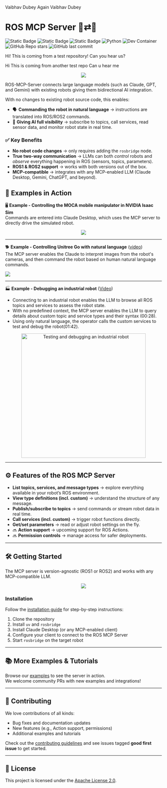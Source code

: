 Vaibhav Dubey
Again 
Vaibhav Dubey

# ROS MCP Server 🧠⇄🤖

![Static Badge](https://img.shields.io/badge/ROS-Available-green)
![Static Badge](https://img.shields.io/badge/ROS2-Available-green)
![Static Badge](https://img.shields.io/badge/License-Apache%202.0-blue)
![Python](https://img.shields.io/badge/python-3.10%2B-blue)
![Dev Container](https://img.shields.io/badge/Dev-Container%20Ready-blue)
![GitHub Repo stars](https://img.shields.io/github/stars/robotmcp/ros-mcp-server?style=social)
![GitHub last commit](https://img.shields.io/github/last-commit/robotmcp/ros-mcp-server)

<!-- mcp-name: io.github.robotmcp/ros-mcp-server -->
Hi! This is coming from a test repository! Can you hear us?

Hi This is coming from another test repo
Can u hear me
<p align="center">
  <img src="https://github.com/robotmcp/ros-mcp-server/blob/main/docs/images/framework.png"/>
</p>

ROS-MCP-Server connects large language models (such as Claude, GPT, and Gemini) with existing robots giving them bidirectional AI integration.  

With no changes to existing robot source code, this enables:
- 🗣 **Commanding the robot in natural language** → instructions are translated into ROS/ROS2 commands.  
- 👀 **Giving AI full visibility** → subscribe to topics, call services, read sensor data, and monitor robot state in real time.  


### ✅ Key Benefits  

- **No robot code changes** → only requires adding the `rosbridge` node.  
- **True two-way communication** → LLMs can both *control* robots and *observe* everything happening in ROS (sensors, topics, parameters).  
- **ROS1 & ROS2 support** → works with both versions out of the box.  
- **MCP-compatible** → integrates with any MCP-enabled LLM (Claude Desktop, Gemini, ChatGPT, and beyond).   

## 🎥 Examples in Action  

🖥️ **Example - Controlling the MOCA mobile manipulator in NVIDIA Isaac Sim**  
Commands are entered into Claude Desktop, which uses the MCP server to directly drive the simulated robot.  

<p align="center">
  <img src="https://github.com/robotmcp/ros-mcp-server/blob/main/docs/images/result.gif" />
</p>  

---
🐕 **Example - Controlling Unitree Go with natural language**  ([video](https://youtu.be/RW9_FgfxWzs?si=8bdhpHNYaupzi9q3))  
The MCP server enables the Claude to interpret images from the robot's cameras, and then command the robot based on human natural language commands. 

<p align="left">
  <img src="https://contoro.com/asset/media/demo_go2.gif" />
</p>  

---
🏭 **Example - Debugging an industrial robot** ([Video](https://youtu.be/SrHzC5InJDA))  
- Connecting to an industrial robot enables the LLM to browse all ROS topics and services to assess the robot state. 
- With no predefined context, the MCP server enables the LLM to query details about custom topic and service types and their syntax (00:28). 
- Using only natural language, the operator calls the custom services to test and debug the robot(01:42). 

<p align="center">
  <a href="https://contoroinc.sharepoint.com/:v:/s/SandboxNewBusiness/EVh2t2_YG9BEl-Bw-8k6xucBcEv7XebJv1MtqLTIfrQpig?e=deu3YO">
    <img src="https://github.com/robotmcp/ros-mcp-server/blob/main/docs/images/Contoro_robot.png" width="400" alt="Testing and debugging an industrial robot" />
  </a>
</p>

---

## ⚙️ Features of the ROS MCP Server  

- **List topics, services, and message types** → explore everything available in your robot’s ROS environment.  
- **View type definitions (incl. custom)** → understand the structure of any message.  
- **Publish/subscribe to topics** → send commands or stream robot data in real time.  
- **Call services (incl. custom)** → trigger robot functions directly.  
- **Get/set parameters** → read or adjust robot settings on the fly.  
- 🔜 **Action support** → upcoming support for ROS Actions.  
- 🔜 **Permission controls** → manage access for safer deployments.  

---

## 🛠 Getting Started  

The MCP server is version-agnostic (ROS1 or ROS2) and works with any MCP-compatible LLM.  

<p align="center">
  <img src="https://github.com/robotmcp/ros-mcp-server/blob/main/docs/images/MCP_topology.png"/>
</p>  

### Installation  

Follow the [installation guide](docs/installation.md) for step-by-step instructions:  
1. Clone the repository  
2. Install `uv` and `rosbridge`  
3. Install Claude Desktop (or any MCP-enabled client)  
4. Configure your client to connect to the ROS MCP Server  
5. Start `rosbridge` on the target robot  

---

## 📚 More Examples & Tutorials  

Browse our [examples](examples) to see the server in action.  
We welcome community PRs with new examples and integrations!  

---

## 🤝 Contributing  

We love contributions of all kinds:  
- Bug fixes and documentation updates  
- New features (e.g., Action support, permissions)  
- Additional examples and tutorials  

Check out the [contributing guidelines](docs/contributing.md) and see issues tagged **good first issue** to get started.  

---

## 📜 License  

This project is licensed under the [Apache License 2.0](LICENSE).  
